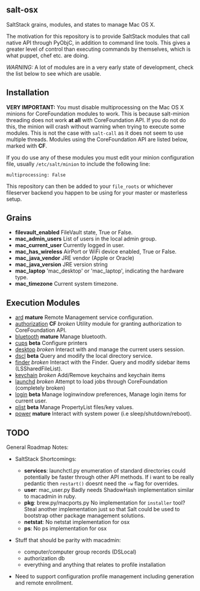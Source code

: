 ## salt-osx ##

SaltStack grains, modules, and states to manage Mac OS X.

The motivation for this repository is to provide SaltStack modules that call native API through PyObjC, in addition
to command line tools. This gives a greater level of control than executing commands by themselves, which is what
puppet, chef etc. are doing.

*WARNING:* A lot of modules are in a very early state of development, check the list below to see which are usable.

## Installation ##

**VERY IMPORTANT:** You must disable multiprocessing on the Mac OS X minions for CoreFoundation modules to work. This is
because salt-minion threading does not work **at all** with CoreFoundation API. If you do not do this, the minion will 
crash without warning when trying to execute some modules. This is not the case with `salt-call` as it does not seem to 
use multiple threads. Modules using the CoreFoundation API are listed below, marked with **CF**.

If you do use any of these modules you must edit your minion configuration file,
usually `/etc/salt/minion` to include the following line:

    multiprocessing: False
    
This repository can then be added to your `file_roots` or whichever fileserver backend you happen to be using for your
master or masterless setup.

## Grains ##

- **filevault_enabled** FileVault state, True or False.
- **mac_admin_users** List of users in the local admin group.
- **mac_current_user** Currently logged in user.
- **mac_has_wireless** AirPort or WiFi device enabled, True or False.
- **mac_java_vendor** JRE vendor (Apple or Oracle)
- **mac_java_version** JRE version string
- **mac_laptop** 'mac_desktop' or 'mac_laptop', indicating the hardware type.
- **mac_timezone** Current system timezone.

## Execution Modules ##

- [ard](docs/markdown/ard.md) **mature** Remote Management service configuration.
- [authorization](docs/markdown/authorization.md) **CF** *broken* Utility module for granting authorization to CoreFoundation API.
- [bluetooth](docs/markdown/bluetooth.md) **mature** Manage bluetooth.
- [cups](docs/markdown/cups.md) **beta** Configure printers
- [desktop](docs/markdown/desktop.md) *broken* Interact with and manage the current users session.
- [dscl](docs/markdown/dscl.md) **beta** Query and modify the local directory service.
- [finder](docs/markdown/finder.md) *broken* Interact with the Finder. Query and modify sidebar items (LSSharedFileList).
- [keychain](docs/markdown/keychain.md) *broken* Add/Remove keychains and keychain items
- [launchd](docs/markdown/launchd.md) *broken* Attempt to load jobs through CoreFoundation (completely broken)
- [login](docs/markdown/login.md) **beta** Manage loginwindow preferences, Manage login items for current user.
- [plist](docs/markdown/plist.md) **beta** Manage PropertyList files/key values.
- [power](docs/markdown/power.md) **mature** Interact with system power (i.e sleep/shutdown/reboot).
 
## TODO ##

General Roadmap Notes:

- SaltStack Shortcomings:
    + **services**: launchctl.py enumeration of standard directories could potentially be faster through other API
    methods. If i want to be really pedantic then `restart()` doesnt need the `-w` flag for overrides.
    + **user**: mac_user.py Badly needs ShadowHash implementation similar to macadmin in ruby.
    + **pkg**: brew.py/macports.py No implementation for `installer` tool? Steal another implementation just so that
    Salt could be used to bootstrap other package management solutions.
    + **netstat**: No netstat implementation for osx
    + **ps**: No ps implementation for osx
    
- Stuff that should be parity with macadmin:
    + computer/computer group records (DSLocal)
    + authorization db
    + everything and anything that relates to profile installation

- Need to support configuration profile management including generation and remote enrollment.